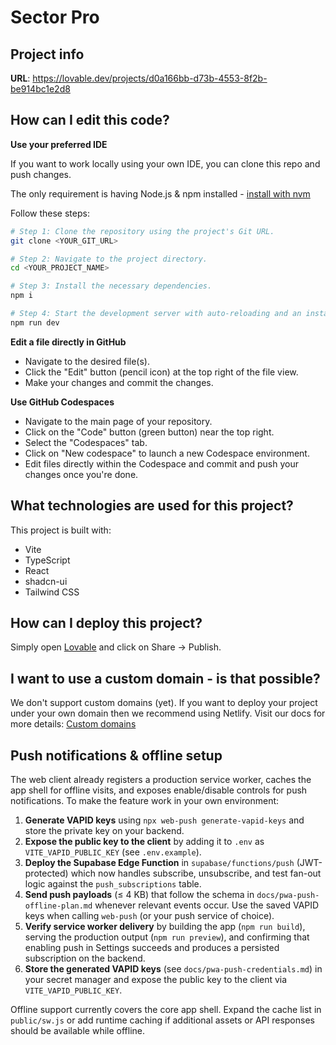 # Sector Pro

## Project info

**URL**: https://lovable.dev/projects/d0a166bb-d73b-4553-8f2b-be914bc1e2d8

## How can I edit this code?

**Use your preferred IDE**

If you want to work locally using your own IDE, you can clone this repo and push changes.

The only requirement is having Node.js & npm installed - [install with nvm](https://github.com/nvm-sh/nvm#installing-and-updating)

Follow these steps:

```sh
# Step 1: Clone the repository using the project's Git URL.
git clone <YOUR_GIT_URL>

# Step 2: Navigate to the project directory.
cd <YOUR_PROJECT_NAME>

# Step 3: Install the necessary dependencies.
npm i

# Step 4: Start the development server with auto-reloading and an instant preview.
npm run dev
```

**Edit a file directly in GitHub**

- Navigate to the desired file(s).
- Click the "Edit" button (pencil icon) at the top right of the file view.
- Make your changes and commit the changes.

**Use GitHub Codespaces**

- Navigate to the main page of your repository.
- Click on the "Code" button (green button) near the top right.
- Select the "Codespaces" tab.
- Click on "New codespace" to launch a new Codespace environment.
- Edit files directly within the Codespace and commit and push your changes once you're done.

## What technologies are used for this project?

This project is built with:

- Vite
- TypeScript
- React
- shadcn-ui
- Tailwind CSS

## How can I deploy this project?

Simply open [Lovable](https://lovable.dev/projects/d0a166bb-d73b-4553-8f2b-be914bc1e2d8) and click on Share -> Publish.

## I want to use a custom domain - is that possible?

We don't support custom domains (yet). If you want to deploy your project under your own domain then we recommend using Netlify. Visit our docs for more details: [Custom domains](https://docs.lovable.dev/tips-tricks/custom-domain/)

## Push notifications & offline setup

The web client already registers a production service worker, caches the app shell for offline visits, and exposes enable/disable controls for push notifications. To make the feature work in your own environment:

1. **Generate VAPID keys** using `npx web-push generate-vapid-keys` and store the private key on your backend.
2. **Expose the public key to the client** by adding it to `.env` as `VITE_VAPID_PUBLIC_KEY` (see `.env.example`).
3. **Deploy the Supabase Edge Function** in `supabase/functions/push` (JWT-protected) which now handles subscribe, unsubscribe, and test fan-out logic against the `push_subscriptions` table.
4. **Send push payloads** (≤ 4 KB) that follow the schema in `docs/pwa-push-offline-plan.md` whenever relevant events occur. Use the saved VAPID keys when calling `web-push` (or your push service of choice).
5. **Verify service worker delivery** by building the app (`npm run build`), serving the production output (`npm run preview`), and confirming that enabling push in Settings succeeds and produces a persisted subscription on the backend.
6. **Store the generated VAPID keys** (see `docs/pwa-push-credentials.md`) in your secret manager and expose the public key to the client via `VITE_VAPID_PUBLIC_KEY`.

Offline support currently covers the core app shell. Expand the cache list in `public/sw.js` or add runtime caching if additional assets or API responses should be available while offline.
